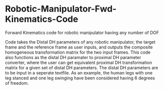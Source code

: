 # Robotic-Manipulator-Fwd-Kinematics-Code
Forward Kinematics code for robotic manipulator having any number of DOF

Code takes the Distal DH parameters of any robotic manipulator, the target frame and the reference frame as user inputs, and outputs the composite homogeneous transformation matrix for the two input frames. This code also functions as the distal DH paramater to  proximal DH parameter converter, where the user can get equivalent proximal DH transformation matrix for a given set of distal DH parameters.
The distal DH parameters are to be input in a seperate textfile. As an example, the human legs with one leg stanced and one leg swinging have been considered having 6 degrees of freedom.
